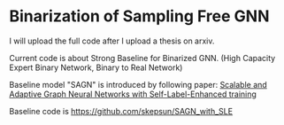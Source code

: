 # Binarization of Sampling Free GNN

I will upload the full code after I upload a thesis on arxiv.

Current code is about Strong Baseline for Binarized GNN.
(High Capacity Expert Binary Network, Binary to Real Network)

Baseline model "SAGN" is introduced by following paper: [Scalable and Adaptive Graph Neural Networks with Self-Label-Enhanced training](https://arxiv.org/abs/2104.09376)

Baseline code is https://github.com/skepsun/SAGN_with_SLE
